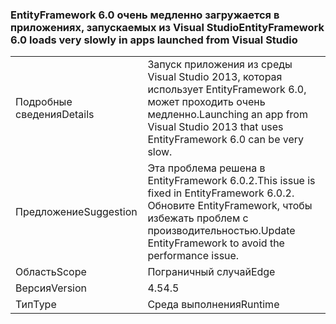 ### <a name="entityframework-60-loads-very-slowly-in-apps-launched-from-visual-studio"></a><span data-ttu-id="a4e5b-101">EntityFramework 6.0 очень медленно загружается в приложениях, запускаемых из Visual Studio</span><span class="sxs-lookup"><span data-stu-id="a4e5b-101">EntityFramework 6.0 loads very slowly in apps launched from Visual Studio</span></span>

|   |   |
|---|---|
|<span data-ttu-id="a4e5b-102">Подробные сведения</span><span class="sxs-lookup"><span data-stu-id="a4e5b-102">Details</span></span>|<span data-ttu-id="a4e5b-103">Запуск приложения из среды Visual Studio 2013, которая использует EntityFramework 6.0, может проходить очень медленно.</span><span class="sxs-lookup"><span data-stu-id="a4e5b-103">Launching an app from Visual Studio 2013 that uses EntityFramework 6.0 can be very slow.</span></span>|
|<span data-ttu-id="a4e5b-104">Предложение</span><span class="sxs-lookup"><span data-stu-id="a4e5b-104">Suggestion</span></span>|<span data-ttu-id="a4e5b-105">Эта проблема решена в EntityFramework 6.0.2.</span><span class="sxs-lookup"><span data-stu-id="a4e5b-105">This issue is fixed in EntityFramework 6.0.2.</span></span> <span data-ttu-id="a4e5b-106">Обновите EntityFramework, чтобы избежать проблем с производительностью.</span><span class="sxs-lookup"><span data-stu-id="a4e5b-106">Update EntityFramework to avoid the performance issue.</span></span>|
|<span data-ttu-id="a4e5b-107">Область</span><span class="sxs-lookup"><span data-stu-id="a4e5b-107">Scope</span></span>|<span data-ttu-id="a4e5b-108">Пограничный случай</span><span class="sxs-lookup"><span data-stu-id="a4e5b-108">Edge</span></span>|
|<span data-ttu-id="a4e5b-109">Версия</span><span class="sxs-lookup"><span data-stu-id="a4e5b-109">Version</span></span>|<span data-ttu-id="a4e5b-110">4.5</span><span class="sxs-lookup"><span data-stu-id="a4e5b-110">4.5</span></span>|
|<span data-ttu-id="a4e5b-111">Тип</span><span class="sxs-lookup"><span data-stu-id="a4e5b-111">Type</span></span>|<span data-ttu-id="a4e5b-112">Среда выполнения</span><span class="sxs-lookup"><span data-stu-id="a4e5b-112">Runtime</span></span>|

